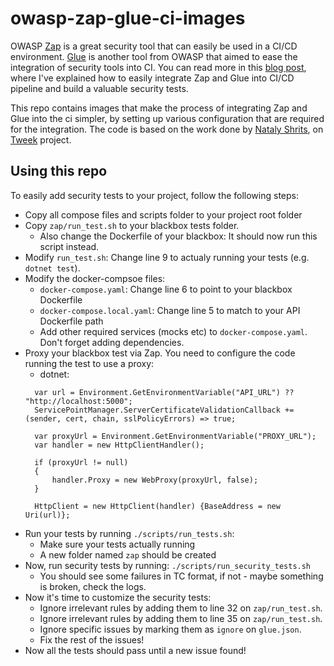 # owasp-zap-glue-ci-images
OWASP [Zap](https://github.com/zaproxy/zaproxy) is a great security tool that can easily be used in a CI/CD environment. [Glue](https://github.com/OWASP/glue) is another tool from OWASP that aimed to ease the integration of security tools into CI. You can read more in this [blog post](https://blog.solutotlv.com/dynamic-security-testing-made-easy?utm_source=github), where I've explained how to easily integrate Zap and Glue into CI/CD pipeline and build a valuable security tests.

This repo contains images that make the process of integrating Zap and Glue into the ci simpler, by setting up various configuration that are required for the integration. The code is based on the work done by [Nataly Shrits](https://github.com/nataly87s), on [Tweek](https://github.com/Soluto/tweek) project. 

## Using this repo
To easily add security tests to your project, follow the following steps:
* Copy all compose files and scripts folder to your project root folder
* Copy `zap/run_test.sh` to your blackbox tests folder. 
  * Also change the Dockerfile of your blackbox: It should now run this script instead.
* Modify `run_test.sh`: Change line 9 to actualy running your tests (e.g. `dotnet test`).
* Modify the docker-compsoe files:
  * `docker-compose.yaml`: Change line 6 to point to your blackbox Dockerfile
  * `docker-compose.local.yaml`: Change line 5 to match to your API Dockerfile path
  * Add other required services (mocks etc) to `docker-compose.yaml`. Don't forget adding dependencies.
* Proxy your blackbox test via Zap. You need to configure the code running the test to use a proxy:
  * dotnet:
  ```
    var url = Environment.GetEnvironmentVariable("API_URL") ?? "http://localhost:5000";
    ServicePointManager.ServerCertificateValidationCallback += (sender, cert, chain, sslPolicyErrors) => true;

    var proxyUrl = Environment.GetEnvironmentVariable("PROXY_URL");
    var handler = new HttpClientHandler();

    if (proxyUrl != null)
    {
        handler.Proxy = new WebProxy(proxyUrl, false);
    }

    HttpClient = new HttpClient(handler) {BaseAddress = new Uri(url)};
  ```
* Run your tests by running `./scripts/run_tests.sh`:
  * Make sure your tests actually running
  * A new folder named `zap` should be created
* Now, run security tests by running: `./scripts/run_security_tests.sh`
  * You should see some failures in TC format, if not - maybe something is broken, check the logs.
* Now it's time to customize the security tests:
  * Ignore irrelevant rules by adding them to line 32 on `zap/run_test.sh`.
  * Ignore irrelevant rules by adding them to line 35 on `zap/run_test.sh`.
  * Ignore specific issues by marking them as `ignore` on `glue.json`.
  * Fix the rest of the issues!
* Now all the tests should pass until a new issue found!